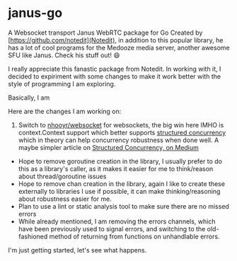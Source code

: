 # janus-go

A Websocket transport Janus WebRTC package for Go
Created by [https://github.com/notedit](Notedit),
in addition to this popular library, he has a lot
of cool programs for the Medooze media server, another awesome
SFU like Janus. Check his stuff out! :smile:

I really appreciate this fanastic package from Notedit.
In working with it, I decided to expiriment with some changes
to make it work better with the style of programming I am exploring.

Basically, I am 


Here are the changes I am working on:
1. Switch to [nhooyr/websocket](https://github.com/nhooyr/websocket) for websockets, the big win here IMHO is context.Context support which better supports [structured concurrency](https://bionic.fullstory.com/why-you-should-be-using-errgroup-withcontext-in-golang-server-handlers/) which in theory can help concurrency robustness when done well. 
A maybe simpler article on [Structured Concurrency, on Medium](https://medium.com/swlh/managing-groups-of-gorutines-in-go-ee7523e3eaca)


- Hope to remove goroutine creation in the library, I usually prefer to do this as a library's caller, as it makes it easier for me to think/reason about thread/goroutine issues
- Hope to remove chan creation in the library, again I like to create these externally to libraries I use if possible, it can make thinking/reasoning about robustness easier for me.
- Plan to use a lint or static analysis tool to make sure there are no missed errors
- While already mentioned, I am removing the errors channels, which have been previously used to signal errors, and switching to the old-fashioned method of returning from functions on unhandlable errors.


I'm just getting started, let's see what happens.







